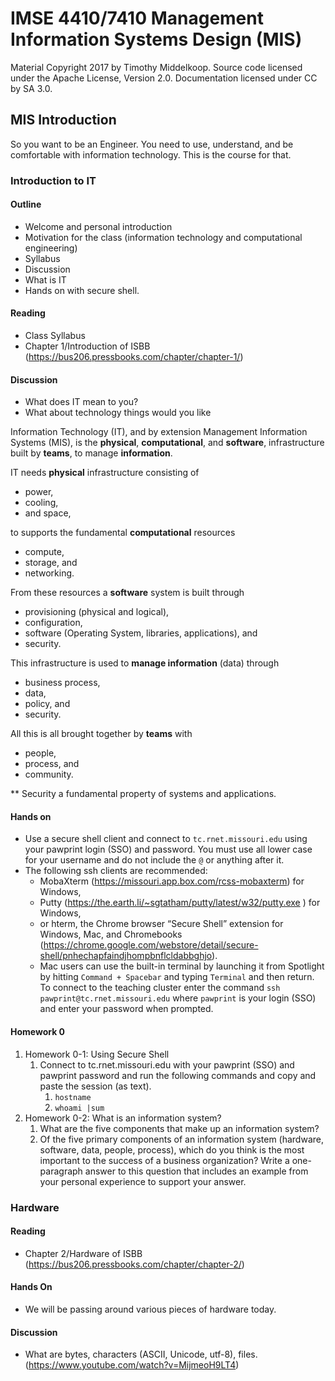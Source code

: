 # IMSE 4410/7410 Management Information Systems Design (MIS)

Material Copyright 2017 by Timothy Middelkoop.
Source code licensed under the Apache License, Version 2.0. 
Documentation licensed under CC by SA 3.0.

## MIS Introduction

So you want to be an Engineer. You need to use, understand, and be
comfortable with information technology.  This is the course for that.

### Introduction to IT

#### Outline
 * Welcome and personal introduction
 * Motivation for the class (information technology and computational engineering)
 * Syllabus
 * Discussion
 * What is IT
 * Hands on with secure shell.

#### Reading
 * Class Syllabus
 * Chapter 1/Introduction of ISBB (https://bus206.pressbooks.com/chapter/chapter-1/)

#### Discussion
 * What does IT mean to you?
 * What about technology  things would you like 

Information Technology (IT), and by extension Management Information
Systems (MIS), is the **physical**, **computational**, and **software**,
infrastructure built by **teams**, to manage **information**.

IT needs **physical** infrastructure consisting of
 * power, 
 * cooling,
 * and space,

to supports the fundamental **computational** resources 
 * compute,
 * storage, and
 * networking.

From these resources a **software** system is built through
 * provisioning (physical and logical), 
 * configuration,
 * software (Operating System, libraries, applications), and
 * security.

This infrastructure is used to **manage information** (data) through 
 * business process,
 * data,
 * policy, and
 * security.

All this is all brought together by **teams** with 
 * people,
 * process, and
 * community.

** Security a fundamental property of systems and applications.

#### Hands on
 * Use a secure shell client and connect to `tc.rnet.missouri.edu` using your pawprint login (SSO) and password.  You must use all lower case for your username and do not include the `@` or anything after it.
 * The following ssh clients are recommended: 
   * MobaXterm (https://missouri.app.box.com/rcss-mobaxterm) for Windows, 
   * Putty (https://the.earth.li/~sgtatham/putty/latest/w32/putty.exe ) for Windows, 
   * or hterm, the Chrome browser “Secure Shell” extension for Windows, Mac, and Chromebooks (https://chrome.google.com/webstore/detail/secure-shell/pnhechapfaindjhompbnflcldabbghjo).
   * Mac users can use the built-in terminal by launching it from Spotlight by hitting `Command + Spacebar` and typing `Terminal` and then return.  To connect to the teaching cluster enter the command `ssh pawprint@tc.rnet.missouri.edu` where `pawprint` is your login (SSO) and enter your password when prompted.

#### Homework 0
  1. Homework 0-1: Using Secure Shell
     1. Connect to tc.rnet.missouri.edu with your pawprint (SSO) and pawprint password and run the following commands and copy and paste the session (as text).
        1. `hostname`
        1. `whoami |sum`
  2. Homework 0-2: What is an information system?
     1. What are the five components that make up an information system?
     2. Of the five primary components of an information system (hardware, software, data, people, process), which do you think is the most important to the success of a business organization? Write a one-paragraph answer to this question that includes an example from your personal experience to support your answer.

### Hardware

#### Reading
 * Chapter 2/Hardware of ISBB (https://bus206.pressbooks.com/chapter/chapter-2/)

#### Hands On
 * We will be passing around various pieces of hardware today.

#### Discussion
 * What are bytes, characters (ASCII, Unicode, utf-8), files. (https://www.youtube.com/watch?v=MijmeoH9LT4)

